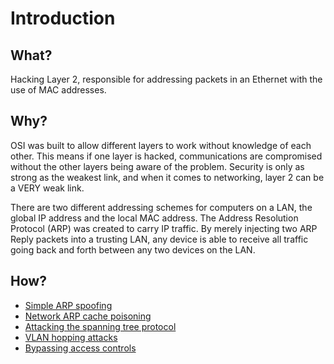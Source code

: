 # Introduction

## What?

Hacking Layer 2, responsible for addressing packets in an Ethernet with the use of MAC addresses.

## Why?

OSI was built to allow different layers to work without knowledge of each other. This means if one layer is hacked, 
communications are compromised without the other layers being aware of the problem. Security is only as strong as the 
weakest link, and when it comes to networking, layer 2 can be a VERY weak link.

There are two different addressing schemes for computers on a LAN, the global IP address and the local MAC address. 
The Address Resolution Protocol (ARP) was created to carry IP traffic. By merely injecting two ARP Reply packets into 
a trusting LAN, any device is able to receive all traffic going back and forth between any two devices on the LAN.

## How?

* [Simple ARP spoofing](arp-spoofing.md)
* [Network ARP cache poisoning](arp-cache-poisoning.md)
* [Attacking the spanning tree protocol](stp.md)
* [VLAN hopping attacks](vlan-hopping.md)
* [Bypassing access controls](bypass-controls.md)

